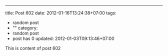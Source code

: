 ---
title: Post 602
date: 2012-01-16T13:24:38+07:00
tags:
  - random post
  - ""
category:
  - random post
  - post has 0
updated: 2012-01-03T09:13:46+07:00

This is content of post 602
